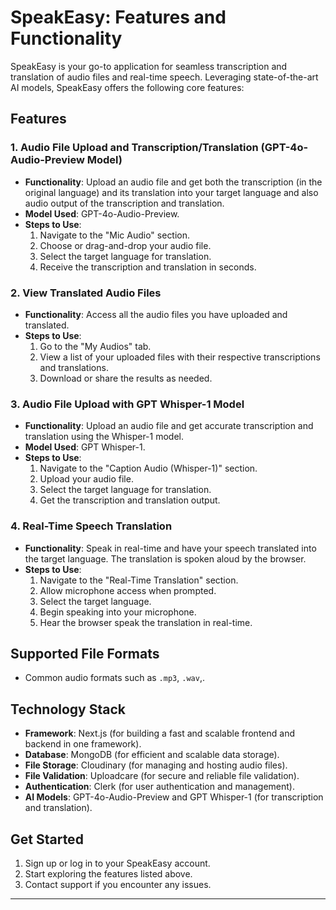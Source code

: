 # SpeakEasy: Features and Functionality

SpeakEasy is your go-to application for seamless transcription and translation of audio files and real-time speech. Leveraging state-of-the-art AI models, SpeakEasy offers the following core features:

## Features

### 1. Audio File Upload and Transcription/Translation (GPT-4o-Audio-Preview Model)

- **Functionality**: Upload an audio file and get both the transcription (in the original language) and its translation into your target language and also audio output of the transcription and translation.
- **Model Used**: GPT-4o-Audio-Preview.
- **Steps to Use**:
  1. Navigate to the "Mic Audio" section.
  2. Choose or drag-and-drop your audio file.
  3. Select the target language for translation.
  4. Receive the transcription and translation in seconds.

### 2. View Translated Audio Files

- **Functionality**: Access all the audio files you have uploaded and translated.
- **Steps to Use**:
  1. Go to the "My Audios" tab.
  2. View a list of your uploaded files with their respective transcriptions and translations.
  3. Download or share the results as needed.

### 3. Audio File Upload with GPT Whisper-1 Model

- **Functionality**: Upload an audio file and get accurate transcription and translation using the Whisper-1 model.
- **Model Used**: GPT Whisper-1.
- **Steps to Use**:
  1. Navigate to the "Caption Audio (Whisper-1)" section.
  2. Upload your audio file.
  3. Select the target language for translation.
  4. Get the transcription and translation output.

### 4. Real-Time Speech Translation

- **Functionality**: Speak in real-time and have your speech translated into the target language. The translation is spoken aloud by the browser.
- **Steps to Use**:
  1. Navigate to the "Real-Time Translation" section.
  2. Allow microphone access when prompted.
  3. Select the target language.
  4. Begin speaking into your microphone.
  5. Hear the browser speak the translation in real-time.

## Supported File Formats

- Common audio formats such as `.mp3`, `.wav`,.

## Technology Stack

- **Framework**: Next.js (for building a fast and scalable frontend and backend in one framework).
- **Database**: MongoDB (for efficient and scalable data storage).
- **File Storage**: Cloudinary (for managing and hosting audio files).
- **File Validation**: Uploadcare (for secure and reliable file validation).
- **Authentication**: Clerk (for user authentication and management).
- **AI Models**: GPT-4o-Audio-Preview and GPT Whisper-1 (for transcription and translation).

## Get Started

1. Sign up or log in to your SpeakEasy account.
2. Start exploring the features listed above.
3. Contact support if you encounter any issues.

---
